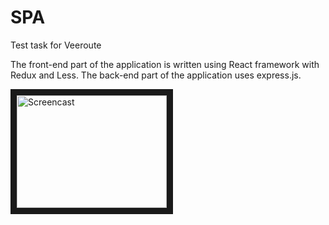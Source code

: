 # SPA

Test task for Veeroute

The front-end part of the application is written using React framework with Redux and Less.
The back-end part of the application uses express.js.


<a href="https://youtu.be/EgNy5RncteA" target="_blank"><img src="https://youtu.be/EgNy5RncteA" alt="Screencast" width="240" height="180" border="10" /></a>